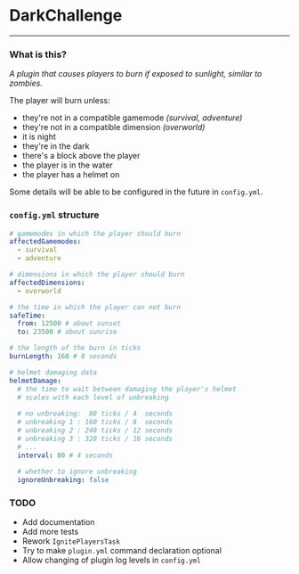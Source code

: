 # DarkChallenge

---

### What is this?
*A plugin that causes players to burn if exposed to sunlight, similar to zombies.*

The player will burn unless:
- they're not in a compatible gamemode *(survival, adventure)*
- they're not in a compatible dimension *(overworld)*
- it is night
- they're in the dark
- there's a block above the player
- the player is in the water
- the player has a helmet on

Some details will be able to be configured in the future in `config.yml`.

### `config.yml` structure
```yml
# gamemodes in which the player should burn
affectedGamemodes:
  - survival
  - adventure

# dimensions in which the player should burn
affectedDimensions:
  - overworld

# the time in which the player can not burn
safeTime:
  from: 12500 # about sunset
  to: 23500 # about sunrise

# the length of the burn in ticks 
burnLength: 160 # 8 seconds

# helmet damaging data
helmetDamage:
  # the time to wait between damaging the player's helmet
  # scales with each level of unbreaking
  
  # no unbreaking:  80 ticks / 4  seconds
  # unbreaking 1 : 160 ticks / 8  seconds
  # unbreaking 2 : 240 ticks / 12 seconds
  # unbreaking 3 : 320 ticks / 16 seconds
  # ...
  interval: 80 # 4 seconds
  
  # whether to ignore unbreaking
  ignoreUnbreaking: false
```

### TODO
- Add documentation
- Add more tests
- Rework `IgnitePlayersTask`
- Try to make `plugin.yml` command declaration optional
- Allow changing of plugin log levels in `config.yml`

